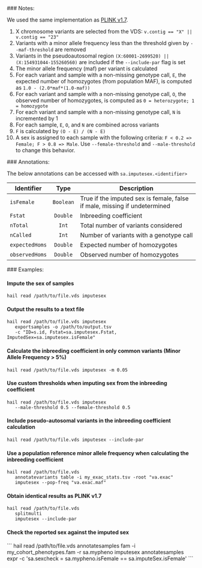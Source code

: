<div class="cmdhead"></div>

<div class="description"></div>

<div class="synopsis"></div>

<div class="options"></div>

<div class="cmdsubsection">
### Notes:

We used the same implementation as [PLINK v1.7](http://pngu.mgh.harvard.edu/~purcell/plink/summary.shtml#sexcheck).

1. X chromosome variants are selected from the VDS: `v.contig == "X" || v.contig == "23"`
2. Variants with a minor allele frequency less than the threshold given by `--maf-threshold` are removed
3. Variants in the pseudoautosomal region `(X:60001-2699520) || (X:154931044-155260560)` are included if the `--include-par` flag is set
4. The minor allele frequency (maf) per variant is calculated
5. For each variant and sample with a non-missing genotype call, `E`, the expected number of homozygotes (from population MAF), is computed as `1.0 - (2.0*maf*(1.0-maf))`
6. For each variant and sample with a non-missing genotype call, `O`, the observed number of homozygotes, is computed as `0 = heterozygote; 1 = homozygote`
7. For each variant and sample with a non-missing genotype call, `N` is incremented by 1
8. For each sample, `E`, `O`, and `N` are combined across variants
9. `F` is calculated by `(O - E) / (N - E)`
10. A sex is assigned to each sample with the following criteria: `F < 0.2 => Female; F > 0.8 => Male`. Use `--female-threshold` and `--male-threshold` to change this behavior.
</div>

<div class="cmdsubsection">
### Annotations:

The below annotations can be accessed with `sa.imputesex.<identifier>`

Identifier | Type | Description
--- | :-: | ---
`isFemale` | `Boolean` | True if the imputed sex is female, false if male, missing if undetermined
`Fstat` | `Double` | Inbreeding coefficient
`nTotal` | `Int` | Total number of variants considered
`nCalled` | `Int` | Number of variants with a genotype call
`expectedHoms` | `Double` | Expected number of homozygotes
`observedHoms` | `Double` | Observed number of homozygotes

</div>

<div class="cmdsubsection">
### Examples:

<h4 class="example"> Impute the sex of samples </h4>

```
hail read /path/to/file.vds imputesex
```

<h4 class="example">Output the results to a text file</h4>

```
hail read /path/to/file.vds imputesex 
   exportsamples -o /path/to/output.tsv 
   -c "ID=s.id, Fstat=sa.imputesex.Fstat, ImputedSex=sa.imputesex.isFemale"
```

<h4 class="example">Calculate the inbreeding coefficient in only common variants (Minor Allele Frequency > 5%)</h4>

```
hail read /path/to/file.vds imputesex -m 0.05
```

<h4 class="example">Use custom thresholds when imputing sex from the inbreeding coefficient</h4>

```
hail read /path/to/file.vds imputesex 
   --male-threshold 0.5 --female-threshold 0.5
```

<h4 class="example">Include pseudo-autosomal variants in the inbreeding coefficient calculation</h4>

```
hail read /path/to/file.vds imputesex --include-par
```

<h4 class="example">Use a population reference minor allele frequency when calculating the inbreeding coefficient</h4> 

```
hail read /path/to/file.vds 
   annotatevariants table -i my_exac_stats.tsv -root "va.exac"  
   imputesex --pop-freq "va.exac.maf"
```

<h4 class="example"> Obtain identical results as PLINK v1.7</h4>

```
hail read /path/to/file.vds 
   splitmulti 
   imputesex --include-par
```

<h4 class="example">Check the reported sex against the imputed sex</h4>
```
hail read /path/to/file.vds 
    annotatesamples fam -i my_cohort_phenotypes.fam -r sa.mypheno 
    imputesex 
    annotatesamples expr -c 'sa.sexcheck = sa.mypheno.isFemale == sa.imputeSex.isFemale'
```
</div>